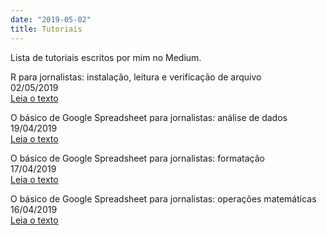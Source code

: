 ```yaml
---
date: "2019-05-02"
title: Tutoriais
---
```

Lista de tutoriais escritos por mim no Medium.     


R para jornalistas: instalação, leitura e verificação de arquivo     
02/05/2019     
[Leia o texto](https://medium.com/@gabrielacaesar/r-para-jornalistas-instala%C3%A7%C3%A3o-leitura-e-verifica%C3%A7%C3%A3o-de-arquivo-aff69bc20ba1)     
     
O básico de Google Spreadsheet para jornalistas: análise de dados     
19/04/2019     
[Leia o texto](https://medium.com/@gabrielacaesar/o-b%C3%A1sico-de-google-spreadsheet-para-jornalistas-an%C3%A1lise-de-dados-fbf85ba117df)     

O básico de Google Spreadsheet para jornalistas: formatação     
17/04/2019     
[Leia o texto](https://medium.com/@gabrielacaesar/o-b%C3%A1sico-de-google-spreadsheet-para-jornalistas-formata%C3%A7%C3%A3o-98e2700691b7)     

O básico de Google Spreadsheet para jornalistas: operações matemáticas     
16/04/2019     
[Leia o texto](https://medium.com/@gabrielacaesar/o-b%C3%A1sico-de-google-spreadsheet-para-jornalistas-fun%C3%A7%C3%B5es-matem%C3%A1ticas-e3b87e5371d6)     

